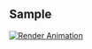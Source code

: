 ## Sample

[![Render Animation](./render.gif)](https://github.com/username/repository/blob/main/render.gif)
